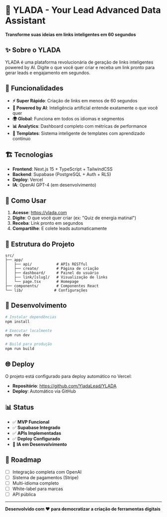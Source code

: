 # 🚀 YLADA - Your Lead Advanced Data Assistant

**Transforme suas ideias em links inteligentes em 60 segundos**

## ✨ Sobre o YLADA

YLADA é uma plataforma revolucionária de geração de links inteligentes powered by AI. Digite o que você quer criar e receba um link pronto para gerar leads e engajamento em segundos.

## 🎯 Funcionalidades

- **⚡ Super Rápido**: Criação de links em menos de 60 segundos
- **🤖 Powered by AI**: Inteligência artificial entende exatamente o que você quer
- **🌍 Global**: Funciona em todos os idiomas e segmentos
- **📊 Analytics**: Dashboard completo com métricas de performance
- **🔗 Templates**: Sistema inteligente de templates com aprendizado contínuo

## 🏗️ Tecnologias

- **Frontend**: Next.js 15 + TypeScript + TailwindCSS
- **Backend**: Supabase (PostgreSQL + Auth + RLS)
- **Deploy**: Vercel
- **IA**: OpenAI GPT-4 (em desenvolvimento)

## 🚀 Como Usar

1. **Acesse**: https://ylada.com
2. **Digite**: O que você quer criar (ex: "Quiz de energia matinal")
3. **Receba**: Link pronto em segundos
4. **Compartilhe**: E colete leads automaticamente

## 📁 Estrutura do Projeto

```
src/
├── app/
│   ├── api/           # APIs RESTful
│   ├── create/        # Página de criação
│   ├── dashboard/     # Painel do usuário
│   ├── link/[slug]/   # Visualização de links
│   └── page.tsx       # Homepage
├── components/        # Componentes React
└── lib/              # Configurações
```

## 🔧 Desenvolvimento

```bash
# Instalar dependências
npm install

# Executar localmente
npm run dev

# Build para produção
npm run build
```

## 🌐 Deploy

O projeto está configurado para deploy automático no Vercel:
- **Repositório**: https://github.com/YladaLead/YLADA
- **Deploy**: Automático via GitHub

## 📊 Status

- ✅ **MVP Funcional**
- ✅ **Supabase Integrado**
- ✅ **APIs Implementadas**
- ✅ **Deploy Configurado**
- 🔄 **IA em Desenvolvimento**

## 🎯 Roadmap

- [ ] Integração completa com OpenAI
- [ ] Sistema de pagamentos (Stripe)
- [ ] Multi-idioma completo
- [ ] White-label para marcas
- [ ] API pública

---

**Desenvolvido com ❤️ para democratizar a criação de ferramentas digitais**